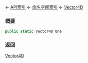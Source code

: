 ← [API索引](Api-Index) ← [命名空间索引](Namespace-Index) ← [Vector4D](VRageMath.Vector4D)

### 概要

```csharp
public static Vector4D One
```

### 返回

[Vector4D](VRageMath.Vector4D)

